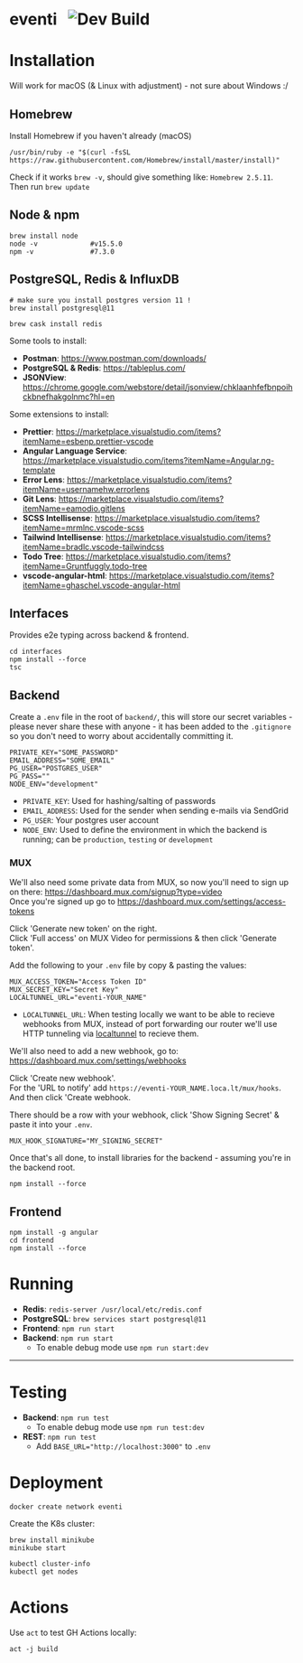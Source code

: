 # eventi &nbsp; ![Dev Build](https://github.com/EventiGroup/eventi/workflows/Node.js%20CI/badge.svg)

# Installation
Will work for macOS (& Linux with adjustment) - not sure about Windows :/

## Homebrew
Install Homebrew if you haven't already (macOS)

```shell
/usr/bin/ruby -e "$(curl -fsSL https://raw.githubusercontent.com/Homebrew/install/master/install)"
```

Check if it works `brew -v`, should give something like: `Homebrew 2.5.11`.  
Then run `brew update`

## Node & npm

```shell
brew install node
node -v             #v15.5.0
npm -v              #7.3.0
```

## PostgreSQL, Redis & InfluxDB

```shell
# make sure you install postgres version 11 !
brew install postgresql@11 

brew cask install redis
```

Some tools to install:
* __Postman__: https://www.postman.com/downloads/
* __PostgreSQL & Redis__: https://tableplus.com/
* __JSONView__: https://chrome.google.com/webstore/detail/jsonview/chklaanhfefbnpoihckbnefhakgolnmc?hl=en

Some extensions to install:
* __Prettier__: https://marketplace.visualstudio.com/items?itemName=esbenp.prettier-vscode
* __Angular Language Service__: https://marketplace.visualstudio.com/items?itemName=Angular.ng-template
* __Error Lens__: https://marketplace.visualstudio.com/items?itemName=usernamehw.errorlens
* __Git Lens__: https://marketplace.visualstudio.com/items?itemName=eamodio.gitlens
* __SCSS Intellisense__: https://marketplace.visualstudio.com/items?itemName=mrmlnc.vscode-scss
* __Tailwind Intellisense__: https://marketplace.visualstudio.com/items?itemName=bradlc.vscode-tailwindcss
* __Todo Tree__: https://marketplace.visualstudio.com/items?itemName=Gruntfuggly.todo-tree
* __vscode-angular-html__: https://marketplace.visualstudio.com/items?itemName=ghaschel.vscode-angular-html

## Interfaces
Provides e2e typing across backend & frontend.

```shell
cd interfaces
npm install --force
tsc
```


## Backend
Create a `.env` file in the root of `backend/`, this will store our secret variables - please never share these with anyone - it has been added to the `.gitignore` so you don't need to worry about accidentally committing it.

```
PRIVATE_KEY="SOME_PASSWORD"
EMAIL_ADDRESS="SOME_EMAIL"
PG_USER="POSTGRES_USER"
PG_PASS=""
NODE_ENV="development"
```

* `PRIVATE_KEY`: Used for hashing/salting of passwords
* `EMAIL_ADDRESS`: Used for the sender when sending e-mails via SendGrid
* `PG_USER`: Your postgres user account
* `NODE_ENV`: Used to define the environment in which the backend is running; can be `production`, `testing` or `development`

### MUX

We'll also need some private data from MUX, so now you'll need to sign up on there: <https://dashboard.mux.com/signup?type=video>  
Once you're signed up go to <https://dashboard.mux.com/settings/access-tokens>

Click 'Generate new token' on the right.  
Click 'Full access' on MUX Video for permissions & then click 'Generate token'.

Add the following to your `.env` file by copy & pasting the values:

```
MUX_ACCESS_TOKEN="Access Token ID"
MUX_SECRET_KEY="Secret Key"
LOCALTUNNEL_URL="eventi-YOUR_NAME"
```

* `LOCALTUNNEL_URL`: When testing locally we want to be able to recieve webhooks from MUX, instead of port forwarding our router we'll use HTTP tunneling via [localtunnel](https://localtunnel.me/) to recieve them.

We'll also need to add a new webhook, go to: <https://dashboard.mux.com/settings/webhooks>

Click 'Create new webhook'.  
For the 'URL to notify' add `https://eventi-YOUR_NAME.loca.lt/mux/hooks`.  
And then click 'Create webhook.

There should be a row with your webhook, click 'Show Signing Secret' & paste it into your `.env`.

```
MUX_HOOK_SIGNATURE="MY_SIGNING_SECRET"
```

Once that's all done, to install libraries for the backend - assuming you're in the backend root.

```shell
npm install --force
```

## Frontend

```
npm install -g angular
cd frontend
npm install --force
```


# Running

* __Redis__: `redis-server /usr/local/etc/redis.conf`
* __PostgreSQL__: `brew services start postgresql@11`
* __Frontend__: `npm run start`
* __Backend__: `npm run start`
  - To enable debug mode use `npm run start:dev`

---

# Testing

* __Backend__: `npm run test`
  - To enable debug mode use `npm run test:dev`
* __REST__: `npm run test`
  * Add `BASE_URL="http://localhost:3000"` to `.env`

# Deployment

```
docker create network eventi
```

Create the K8s cluster:

```shell
brew install minikube
minikube start 

kubectl cluster-info
kubectl get nodes
```

# Actions

Use `act` to test GH Actions locally:

`act -j build`
